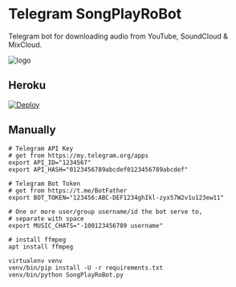 # Telegram SongPlayRoBot

Telegram bot for downloading audio from YouTube, SoundCloud & MixCloud.

![logo](https://telegra.ph/file/9d337b3414bbf8e39ba79.jpg)

## Heroku

[![Deploy](https://www.herokucdn.com/deploy/button.svg)](https://heroku.com/deploy?template=https://github.com/makubex2010/SongPlayRoBot)

## Manually

```
# Telegram API Key
# get from https://my.telegram.org/apps
export API_ID="1234567"
export API_HASH="0123456789abcdef0123456789abcdef"

# Telegram Bot Token
# get from https://t.me/BotFather
export BOT_TOKEN="123456:ABC-DEF1234ghIkl-zyx57W2v1u123ew11"

# One or more user/group username/id the bot serve to,
# separate with space
export MUSIC_CHATS="-100123456789 username"

# install ffmpeg
apt install ffmpeg

virtualenv venv
venv/bin/pip install -U -r requirements.txt
venv/bin/python SongPlayRoBot.py
```
